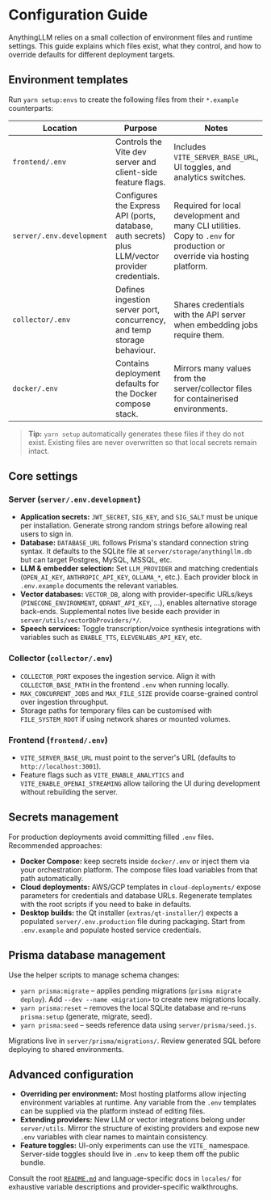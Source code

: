 # Configuration Guide

AnythingLLM relies on a small collection of environment files and runtime settings. This guide explains which files exist, what they control, and how to override defaults for different deployment targets.

## Environment templates

Run `yarn setup:envs` to create the following files from their `*.example` counterparts:

| Location | Purpose | Notes |
| --- | --- | --- |
| `frontend/.env` | Controls the Vite dev server and client-side feature flags. | Includes `VITE_SERVER_BASE_URL`, UI toggles, and analytics switches. |
| `server/.env.development` | Configures the Express API (ports, database, auth secrets) plus LLM/vector provider credentials. | Required for local development and many CLI utilities. Copy to `.env` for production or override via hosting platform. |
| `collector/.env` | Defines ingestion server port, concurrency, and temp storage behaviour. | Shares credentials with the API server when embedding jobs require them. |
| `docker/.env` | Contains deployment defaults for the Docker compose stack. | Mirrors many values from the server/collector files for containerised environments. |

> **Tip:** `yarn setup` automatically generates these files if they do not exist. Existing files are never overwritten so that local secrets remain intact.

## Core settings

### Server (`server/.env.development`)

- **Application secrets:** `JWT_SECRET`, `SIG_KEY`, and `SIG_SALT` must be unique per installation. Generate strong random strings before allowing real users to sign in.
- **Database:** `DATABASE_URL` follows Prisma's standard connection string syntax. It defaults to the SQLite file at `server/storage/anythingllm.db` but can target Postgres, MySQL, MSSQL, etc.
- **LLM & embedder selection:** Set `LLM_PROVIDER` and matching credentials (`OPEN_AI_KEY`, `ANTHROPIC_API_KEY`, `OLLAMA_*`, etc.). Each provider block in `.env.example` documents the relevant variables.
- **Vector databases:** `VECTOR_DB`, along with provider-specific URLs/keys (`PINECONE_ENVIRONMENT`, `QDRANT_API_KEY`, ...), enables alternative storage back-ends. Supplemental notes live beside each provider in `server/utils/vectorDbProviders/*/`.
- **Speech services:** Toggle transcription/voice synthesis integrations with variables such as `ENABLE_TTS`, `ELEVENLABS_API_KEY`, etc.

### Collector (`collector/.env`)

- `COLLECTOR_PORT` exposes the ingestion service. Align it with `COLLECTOR_BASE_PATH` in the frontend `.env` when running locally.
- `MAX_CONCURRENT_JOBS` and `MAX_FILE_SIZE` provide coarse-grained control over ingestion throughput.
- Storage paths for temporary files can be customised with `FILE_SYSTEM_ROOT` if using network shares or mounted volumes.

### Frontend (`frontend/.env`)

- `VITE_SERVER_BASE_URL` must point to the server's URL (defaults to `http://localhost:3001`).
- Feature flags such as `VITE_ENABLE_ANALYTICS` and `VITE_ENABLE_OPENAI_STREAMING` allow tailoring the UI during development without rebuilding the server.

## Secrets management

For production deployments avoid committing filled `.env` files. Recommended approaches:

- **Docker Compose:** keep secrets inside `docker/.env` or inject them via your orchestration platform. The compose files load variables from that path automatically.
- **Cloud deployments:** AWS/GCP templates in `cloud-deployments/` expose parameters for credentials and database URLs. Regenerate templates with the root scripts if you need to bake in defaults.
- **Desktop builds:** the Qt installer (`extras/qt-installer/`) expects a populated `server/.env.production` file during packaging. Start from `.env.example` and populate hosted service credentials.

## Prisma database management

Use the helper scripts to manage schema changes:

- `yarn prisma:migrate` – applies pending migrations (`prisma migrate deploy`). Add `--dev --name <migration>` to create new migrations locally.
- `yarn prisma:reset` – removes the local SQLite database and re-runs `prisma:setup` (generate, migrate, seed).
- `yarn prisma:seed` – seeds reference data using `server/prisma/seed.js`.

Migrations live in `server/prisma/migrations/`. Review generated SQL before deploying to shared environments.

## Advanced configuration

- **Overriding per environment:** Most hosting platforms allow injecting environment variables at runtime. Any variable from the `.env` templates can be supplied via the platform instead of editing files.
- **Extending providers:** New LLM or vector integrations belong under `server/utils`. Mirror the structure of existing providers and expose new `.env` variables with clear names to maintain consistency.
- **Feature toggles:** UI-only experiments can use the `VITE_` namespace. Server-side toggles should live in `.env` to keep them off the public bundle.

Consult the root [`README.md`](../README.md) and language-specific docs in `locales/` for exhaustive variable descriptions and provider-specific walkthroughs.
